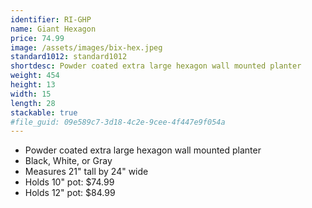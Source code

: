 ```yaml
---
identifier: RI-GHP
name: Giant Hexagon
price: 74.99
image: /assets/images/bix-hex.jpeg
standard1012: standard1012
shortdesc: Powder coated extra large hexagon wall mounted planter
weight: 454
height: 13
width: 15
length: 28
stackable: true
#file_guid: 09e589c7-3d18-4c2e-9cee-4f447e9f054a
---
```



- Powder coated extra large hexagon wall mounted planter
- Black, White, or Gray  
- Measures 21" tall by 24" wide
- Holds 10" pot: $74.99
- Holds 12" pot: $84.99  
